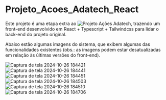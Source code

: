﻿# Projeto_Acoes_Adatech_React

Este projeto é uma etapa extra ao ![Projeto Ações Adatech](https://github.com/plasmus777/Projeto_Acoes_Adatech), trazendo um front-end desenvolvido em React + Typescript + Tailwindcss para lidar o back-end do projeto original.
<p>Abaixo estão algumas imagens do sistema, que exibem algumas das funcionalidades existentes (obs.: as imagens podem estar desatualizadas em relação às últimas versões do front-end).</p>

![Captura de tela 2024-10-26 184421](https://github.com/user-attachments/assets/4b833c2a-adf5-46e0-806b-9e694c2762e0)
![Captura de tela 2024-10-26 184441](https://github.com/user-attachments/assets/a9389a80-e2e9-4a05-92f5-a97edad668e8)
![Captura de tela 2024-10-26 184451](https://github.com/user-attachments/assets/e66ab6a5-0b0a-4794-beaf-1fbdbdffdc22)
![Captura de tela 2024-10-26 184503](https://github.com/user-attachments/assets/bf034956-e758-442a-9dcc-67afc884ad1d)
![Captura de tela 2024-10-26 184510](https://github.com/user-attachments/assets/cc8849df-0094-4eac-aac6-50dc9d10febf)
![Captura de tela 2024-10-26 184706](https://github.com/user-attachments/assets/115f42ad-fbf3-4ba8-98dd-e7739c010714)
